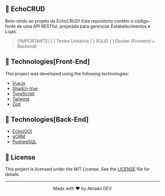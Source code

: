 ## 🤝 EchoCRUD

Bem-vindo ao projeto da EchoCRUD! Este repositório contém o código-fonte de uma API RESTful, projetada para gerenciar Estabelecimentos e Lojas.

> [!IMPORTANTE]
> [ ] Testes Unitários
> [ ] SOLID
> [ ] Docker (Frontend + Backend)


## 🧪 Technologies[Front-End]

This project was developed using the following technologies:

- [VueJs](https://vitejs.dev/)
- [Shadcn-Vue](https://www.shadcn-vue.com/)
- [TypeScript](https://www.typescriptlang.org/)
- [Tailwind](https://tailwindcss.com/)
- [Zod](https://github.com/colinhacks/zod)


## 🧪 Technologies[Back-End]

- [Echo(GO)](https://echo.labstack.com/)
- [gORM](https://gorm.io/)
- [PostgreSQL](https://gorm.io/)

## 📝 License

This project is licensed under the MIT License. See the [LICENSE](LICENSE.md) file for details.

---

<p align="center">Made with ❤️ by Abraão DEV</p>